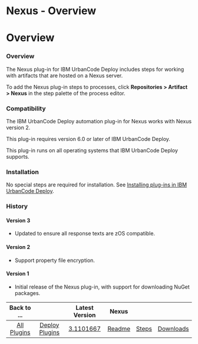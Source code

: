 
Nexus - Overview
================

# Overview



### Overview




 


The Nexus plug-in for IBM UrbanCode Deploy includes steps for working with artifacts that are hosted on a Nexus server.


To add the Nexus plug-in steps to processes, click **Repositories > Artifact > Nexus** in the step palette of the process editor.


### Compatibility


The IBM UrbanCode Deploy automation plug-in for Nexus works with Nexus version 2.


This plug-in requires version 6.0 or later of IBM UrbanCode Deploy.


This plug-in runs on all operating systems that IBM UrbanCode Deploy supports.


### Installation


No special steps are required for installation. See [Installing plug-ins in IBM UrbanCode Deploy](https://www.urbancode.com/resource/installing-plug-ins-in-urbancode-products/ "Installing plug-ins in IBM UrbanCode Deploy").


### History


#### Version 3


* Updated to ensure all response texts are zOS compatible.


#### Version 2


* Support property file encryption.


#### Version 1


* Initial release of the Nexus plug-in, with support for downloading NuGet packages.


|Back to ...||Latest Version|Nexus |||
| :---: | :---: | :---: | :---: | :---: | :---: |
|[All Plugins](../../index.md)|[Deploy Plugins](../README.md)|[3.1101667](https://raw.githubusercontent.com/UrbanCode/IBM-UCD-PLUGINS/main/files/nexus/Nexus-3.1101667.zip)|[Readme](README.md)|[Steps](steps.md)|[Downloads](downloads.md)|
